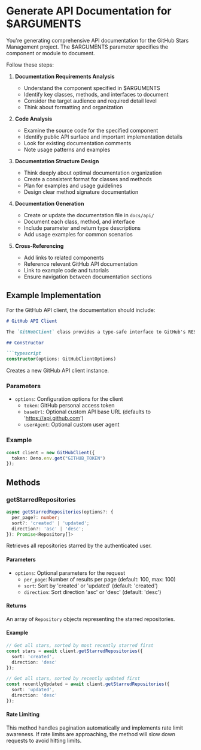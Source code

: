 # Generate API Documentation for $ARGUMENTS

You're generating comprehensive API documentation for the GitHub Stars Management project. The $ARGUMENTS parameter specifies the component or module to document.

Follow these steps:

1. **Documentation Requirements Analysis**
   - Understand the component specified in $ARGUMENTS
   - Identify key classes, methods, and interfaces to document
   - Consider the target audience and required detail level
   - Think about formatting and organization

2. **Code Analysis**
   - Examine the source code for the specified component
   - Identify public API surface and important implementation details
   - Look for existing documentation comments
   - Note usage patterns and examples

3. **Documentation Structure Design**
   - Think deeply about optimal documentation organization
   - Create a consistent format for classes and methods
   - Plan for examples and usage guidelines
   - Design clear method signature documentation

4. **Documentation Generation**
   - Create or update the documentation file in `docs/api/`
   - Document each class, method, and interface
   - Include parameter and return type descriptions
   - Add usage examples for common scenarios

5. **Cross-Referencing**
   - Add links to related components
   - Reference relevant GitHub API documentation
   - Link to example code and tutorials
   - Ensure navigation between documentation sections

## Example Implementation

For the GitHub API client, the documentation should include:

```markdown
# GitHub API Client

The `GitHubClient` class provides a type-safe interface to GitHub's REST API v3, with specific focus on star management operations.

## Constructor

```typescript
constructor(options: GitHubClientOptions)
```

Creates a new GitHub API client instance.

### Parameters

- `options`: Configuration options for the client
  - `token`: GitHub personal access token
  - `baseUrl`: Optional custom API base URL (defaults to 'https://api.github.com')
  - `userAgent`: Optional custom user agent

### Example

```typescript
const client = new GitHubClient({
  token: Deno.env.get("GITHUB_TOKEN")
});
```

## Methods

### getStarredRepositories

```typescript
async getStarredRepositories(options?: {
  per_page?: number;
  sort?: 'created' | 'updated';
  direction?: 'asc' | 'desc';
}): Promise<Repository[]>
```

Retrieves all repositories starred by the authenticated user.

#### Parameters

- `options`: Optional parameters for the request
  - `per_page`: Number of results per page (default: 100, max: 100)
  - `sort`: Sort by 'created' or 'updated' (default: 'created')
  - `direction`: Sort direction 'asc' or 'desc' (default: 'desc')

#### Returns

An array of `Repository` objects representing the starred repositories.

#### Example

```typescript
// Get all stars, sorted by most recently starred first
const stars = await client.getStarredRepositories({
  sort: 'created',
  direction: 'desc'
});

// Get all stars, sorted by recently updated first
const recentlyUpdated = await client.getStarredRepositories({
  sort: 'updated',
  direction: 'desc'
});
```

#### Rate Limiting

This method handles pagination automatically and implements rate limit awareness. If rate limits are approaching, the method will slow down requests to avoid hitting limits.
```
```
